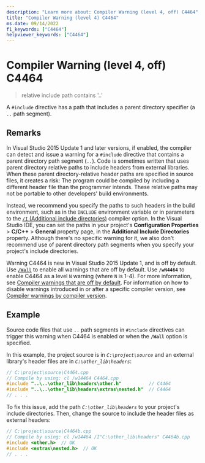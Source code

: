 ```yaml
---
description: "Learn more about: Compiler Warning (level 4, off) C4464"
title: "Compiler Warning (level 4) C4464"
ms.date: 09/14/2022
f1_keywords: ["C4464"]
helpviewer_keywords: ["C4464"]
---
```

# Compiler Warning (level 4, off) C4464

> relative include path contains '..'

A `#include` directive has a path that includes a parent directory specifier (a `..` path segment).

## Remarks

In Visual Studio 2015 Update 1 and later versions, if enabled, the compiler can detect and issue a warning for a `#include` directive that contains a parent directory path segment (`..`). Code is sometimes written that uses parent directory relative paths to include headers from external libraries. When these parent directory-relative header paths are specified in source files, it creates a risk: The program could be compiled by including a different header file than the programmer intends. These relative paths may not be portable to other developers' build environments.

Instead, we recommend you specify the paths to such headers in the build environment, such as in the `INCLUDE` environment variable or in parameters to the [`/I` (Additional include directories)](../../build/reference/i-additional-include-directories.md) compiler option. In the Visual Studio IDE, you can set the paths in your project's **Configuration Properties** > **C/C++** > **General** property page, in the **Additional Include Directories** property. Although there's no specific warning for it, we also don't recommend use of parent directory path segments when you specify your project's include directories.

Warning C4464 is new in Visual Studio 2015 Update 1, and is off by default. Use [`/Wall`](../../build/reference/compiler-option-warning-level.md) to enable all warnings that are off by default. Use **`/wN4464`** to enable C4464 as a level `N` warning (where `N` is 1-4). For more information, see [Compiler warnings that are off by default](../../preprocessor/compiler-warnings-that-are-off-by-default.md). For information on how to disable warnings introduced in or after a specific compiler version, see [Compiler warnings by compiler version](compiler-warnings-by-compiler-version.md).

## Example

Source code files that use `..` path segments in `#include` directives can trigger this warning when C4464 is enabled or when the **`/Wall`** option is specified.

In this example, the project source is in *`C:\project\source`* and an external library's header files are in *`C:\other_lib\headers`*:

```cpp
// C:\project\source\C4464.cpp
// Compile by using: cl /w14464 C4464.cpp
#include "..\..\other_lib\headers\other.h"          // C4464
#include "..\..\other_lib\headers\extras\nested.h"  // C4464
// . . .
```

To fix this issue, add the path *`C:\other_lib\headers`* to your project's include directories. Then, change the source to include the header files as external headers:

```cpp
// C:\project\source\C4464b.cpp
// Compile by using: cl /w14464 /I"C:\other_lib\headers" C4464b.cpp
#include <other.h>  // OK
#include <extras\nested.h>  // OK
// . . .
```
